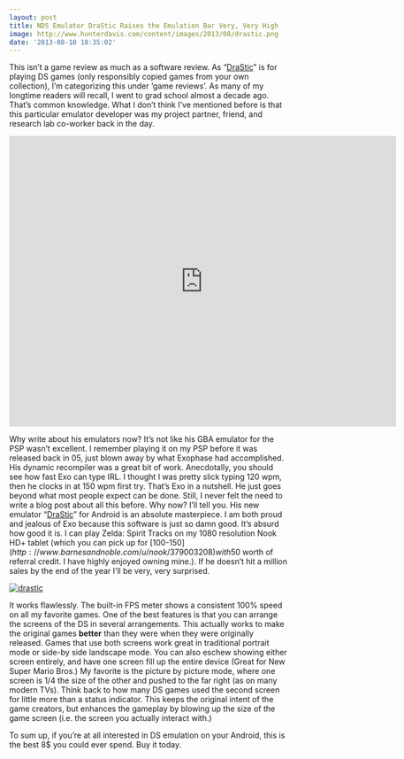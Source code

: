 ```yaml
---
layout: post
title: NDS Emulator DraStic Raises the Emulation Bar Very, Very High
image: http://www.hunterdavis.com/content/images/2013/08/drastic.png
date: '2013-08-10 18:35:02'
---
```



This isn’t a game review as much as a software review. As “[DraStic](https://play.google.com/store/apps/details?id=com.dsemu.drastic)” is for playing DS games (only responsibly copied games from your own collection), I’m categorizing this under ‘game reviews’. As many of my longtime readers will recall, I went to grad school almost a decade ago. That’s common knowledge. What I don’t think I’ve mentioned before is that this particular emulator developer was my project partner, friend, and research lab co-worker back in the day.

<iframe allowfullscreen="" frameborder="0" height="525" src="http://www.youtube.com/embed/4-QBYQXvk7E?feature=oembed" width="700"></iframe>

Why write about his emulators now? It’s not like his GBA emulator for the PSP wasn’t excellent. I remember playing it on my PSP before it was released back in 05, just blown away by what Exophase had accomplished. His dynamic recompiler was a great bit of work. Anecdotally, you should see how fast Exo can type IRL. I thought I was pretty slick typing 120 wpm, then he clocks in at 150 wpm first try. That’s Exo in a nutshell. He just goes beyond what most people expect can be done. Still, I never felt the need to write a blog post about all this before. Why now? I’ll tell you. His new emulator “[DraStic](https://play.google.com/store/apps/details?id=com.dsemu.drastic)” for Android is an absolute masterpiece. I am both proud and jealous of Exo because this software is just so damn good. It’s absurd how good it is. I can play Zelda: Spirit Tracks on my 1080 resolution Nook HD+ tablet (which you can pick up for [100-150$](http://www.barnesandnoble.com/u/nook/379003208) with 50$ worth of referral credit. I have highly enjoyed owning mine.). If he doesn’t hit a million sales by the end of the year I’ll be very, very surprised.

[![drastic](http://www.hunterdavis.com/content/images/2013/08/drastic-300x169.png)](http://www.hunterdavis.com/content/images/2013/08/drastic.png)

It works flawlessly. The built-in FPS meter shows a consistent 100% speed on all my favorite games. One of the best features is that you can arrange the screens of the DS in several arrangements. This actually works to make the original games **better** than they were when they were originally released. Games that use both screens work great in traditional portrait mode or side-by side landscape mode. You can also eschew showing either screen entirely, and have one screen fill up the entire device (Great for New Super Mario Bros.) My favorite is the picture by picture mode, where one screen is 1/4 the size of the other and pushed to the far right (as on many modern TVs). Think back to how many DS games used the second screen for little more than a status indicator. This keeps the original intent of the game creators, but enhances the gameplay by blowing up the size of the game screen (i.e. the screen you actually interact with.)

To sum up, if you’re at all interested in DS emulation on your Android, this is the best 8$ you could ever spend. Buy it today.


